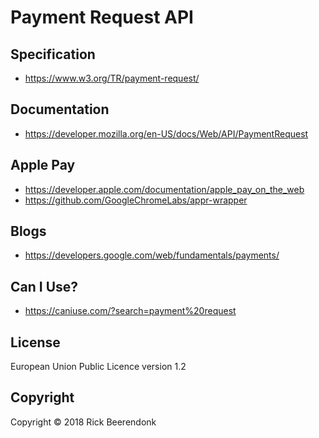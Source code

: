 # Payment Request API

## Specification

- https://www.w3.org/TR/payment-request/

## Documentation

- https://developer.mozilla.org/en-US/docs/Web/API/PaymentRequest

## Apple Pay

- https://developer.apple.com/documentation/apple_pay_on_the_web
- https://github.com/GoogleChromeLabs/appr-wrapper

## Blogs

- https://developers.google.com/web/fundamentals/payments/

## Can I Use?

- https://caniuse.com/?search=payment%20request

## License

European Union Public Licence version 1.2

## Copyright

Copyright © 2018 Rick Beerendonk

